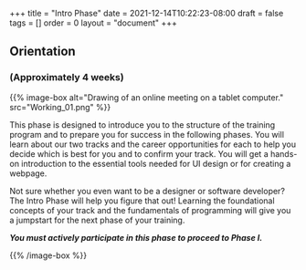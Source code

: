 +++
title = "Intro Phase"
date = 2021-12-14T10:22:23-08:00
draft = false
tags = []
order = 0
layout = "document"
+++

## Orientation

### (Approximately 4 weeks)

{{% image-box
    alt="Drawing of an online meeting on a tablet computer."
    src="Working_01.png" %}}

This phase is designed to introduce you to the structure of the training program and to prepare you for success in the following phases. You will learn about our two tracks and the career opportunities for each to help you decide which is best for you and to confirm your track. You will get a hands-on introduction to the essential tools needed for UI design or for creating a webpage.

Not sure whether you even want to be a designer or software developer? The Intro Phase will help you figure that out! Learning the foundational concepts of your track and the fundamentals of programming will give you a jumpstart for the next phase of your training.

***You must actively participate in this phase to proceed to Phase I.***

{{% /image-box %}}
